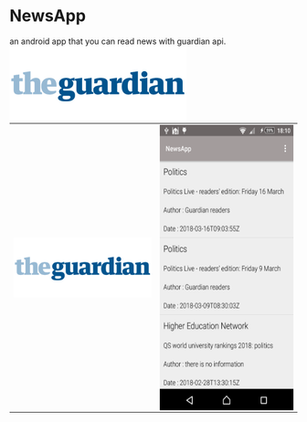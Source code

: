 # NewsApp
an android app that you can read news with guardian api.<br/>
<img src="https://raw.githubusercontent.com/haliltprkk/NewsApp/master/images/guardian.png" align="left"/><br/>
<table  border="0" cellspacing="0" cellpadding="0"> 
    <tr> 
   <td><img src="https://raw.githubusercontent.com/haliltprkk/NewsApp/master/images/guardian.png" align="left"/></td> 
  <td><img src="https://raw.githubusercontent.com/haliltprkk/NewsApp/master/images/newsApp.png" width="300" height="500"align="left"/</td> 
    </tr> 
  </table>



